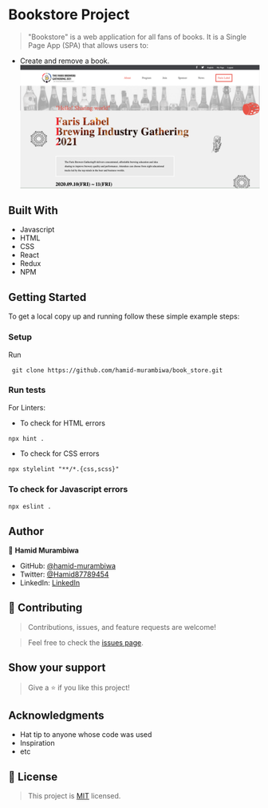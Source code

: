 # Bookstore Project

> "Bookstore" is a web application for all fans of books. It is a Single Page App (SPA) that allows users to:

- Create and remove a book.
![an image of the Book store  webpage](https://github.com/hamid-murambiwa/home-page-image/blob/master/home-page.png)

## Built With

- Javascript
- HTML
- CSS
- React
- Redux 
- NPM


## Getting Started

To get a local copy up and running follow these simple example steps:
### Setup

Run
```
 git clone https://github.com/hamid-murambiwa/book_store.git
```
### Run tests

For Linters:
- To check for HTML errors
```
npx hint .
```

- To check for CSS errors
```
npx stylelint "**/*.{css,scss}"
```

### To check for Javascript errors
```
npx eslint .
```
## Author

👤 **Hamid Murambiwa**

- GitHub: [@hamid-murambiwa](https://github.com/hamid-murambiwa/)
- Twitter: [@Hamid87789454](https://twitter.com/Hamid87789454/)
- LinkedIn: [LinkedIn](https://linkedin.com/in/hamid-murambiwa/)

## 🤝 Contributing

> Contributions, issues, and feature requests are welcome!

> Feel free to check the [issues page](https://github.com/hamid-murambiwa/To-Do-list/issues).

## Show your support

> Give a ⭐️ if you like this project!

## Acknowledgments

- Hat tip to anyone whose code was used
- Inspiration
- etc

## 📝 License

> This project is [MIT](./MIT.md) licensed.